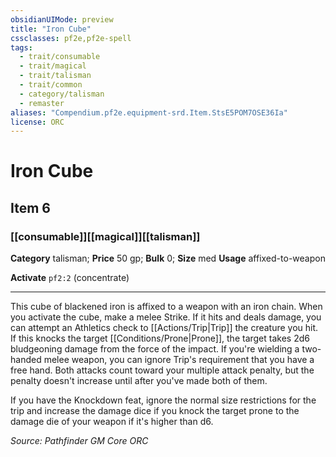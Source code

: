 ```yaml
---
obsidianUIMode: preview
title: "Iron Cube"
cssclasses: pf2e,pf2e-spell
tags:
  - trait/consumable
  - trait/magical
  - trait/talisman
  - trait/common
  - category/talisman
  - remaster
aliases: "Compendium.pf2e.equipment-srd.Item.StsE5POM7OSE36Ia"
license: ORC
---
```

# Iron Cube
## Item 6
### [[consumable]][[magical]][[talisman]]

**Category** talisman; 
**Price** 50 gp; 
**Bulk** 0; **Size** med
**Usage** affixed-to-weapon

**Activate** `pf2:2` (concentrate)

* * *

This cube of blackened iron is affixed to a weapon with an iron chain. When you activate the cube, make a melee Strike. If it hits and deals damage, you can attempt an Athletics check to [[Actions/Trip|Trip]] the creature you hit. If this knocks the target [[Conditions/Prone|Prone]], the target takes 2d6 bludgeoning damage from the force of the impact. If you're wielding a two-handed melee weapon, you can ignore Trip's requirement that you have a free hand. Both attacks count toward your multiple attack penalty, but the penalty doesn't increase until after you've made both of them.

If you have the Knockdown feat, ignore the normal size restrictions for the trip and increase the damage dice if you knock the target prone to the damage die of your weapon if it's higher than d6.

*Source: Pathfinder GM Core*
*ORC*